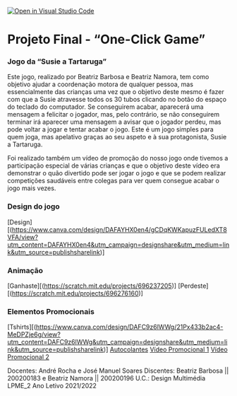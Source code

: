 [![Open in Visual Studio Code](https://classroom.github.com/assets/open-in-vscode-c66648af7eb3fe8bc4f294546bfd86ef473780cde1dea487d3c4ff354943c9ae.svg)](https://classroom.github.com/online_ide?assignment_repo_id=7734395&assignment_repo_type=AssignmentRepo)
# Projeto Final - “One-Click Game”

### Jogo da “Susie a Tartaruga”

Este jogo, realizado por Beatriz Barbosa e Beatriz Namora, tem como objetivo ajudar a coordenação motora de qualquer pessoa, mas essencialmente das crianças uma vez que o objetivo deste mesmo é fazer com que a Susie atravesse todos os 30 tubos clicando no botão do espaço do teclado do computador. Se conseguirem acabar, aparecerá uma mensagem a felicitar o jogador, mas, pelo contrário, se não conseguirem terminar irá aparecer uma mensagem a avisar que o jogador perdeu, mas pode voltar a jogar e tentar acabar o jogo.
Este é um jogo simples para quem joga, mas apelativo graças ao seu aspeto e à sua protagonista, Susie a Tartaruga.

Foi realizado também um vídeo de promoção do nosso jogo onde tivemos a participação especial de várias crianças e que o objetivo deste vídeo era demonstrar o quão divertido pode ser jogar o jogo e que se podem realizar competições saudáveis entre colegas para ver quem consegue acabar o jogo mais vezes. 

### Design do jogo
[Design][(https://www.canva.com/design/DAFAYHX0en4/gCDqKWKapuzFULedXT8VFA/view?utm_content=DAFAYHX0en4&utm_campaign=designshare&utm_medium=link&utm_source=publishsharelink)]

### Animação
[Ganhaste][(https://scratch.mit.edu/projects/696237205)]
[Perdeste][(https://scratch.mit.edu/projects/696276160)]

### Elementos Promocionais

[Tshirts][(https://www.canva.com/design/DAFC9z6lWWg/21Px433b2ac4-MeDPZje6g/view?utm_content=DAFC9z6lWWg&utm_campaign=designshare&utm_medium=link&utm_source=publishsharelink)]
[Autocolantes](https://www.canva.com/design/DAFBtHCWCwg/dIzuNMhDAdRobx6mhXqr1w/view?utm_content=DAFBtHCWCwg&utm_campaign=designshare&utm_medium=link&utm_source=publishsharelink)
[Vídeo Promocional 1](https://youtu.be/C0D-ydBI8h4)
[Vídeo Promocional 2](https://youtu.be/9JgRxVaorAg)

Docentes: André Rocha e José Manuel Soares
Discentes: Beatriz Barbosa || 200200183 e Beatriz Namora || 200200196
U.C.: Design Multimédia
LPME_2
Ano Letivo 2021/2022

